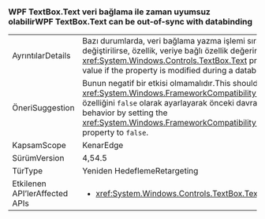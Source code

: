 ### <a name="wpf-textboxtext-can-be-out-of-sync-with-databinding"></a><span data-ttu-id="23f9e-101">WPF TextBox.Text veri bağlama ile zaman uyumsuz olabilir</span><span class="sxs-lookup"><span data-stu-id="23f9e-101">WPF TextBox.Text can be out-of-sync with databinding</span></span>

|   |   |
|---|---|
|<span data-ttu-id="23f9e-102">Ayrıntılar</span><span class="sxs-lookup"><span data-stu-id="23f9e-102">Details</span></span>|<span data-ttu-id="23f9e-103">Bazı durumlarda, veri bağlama yazma işlemi sırasında <xref:System.Windows.Controls.TextBox.Text> özelliği değiştirilirse, özellik, veriye bağlı özellik değerinin önceki değerini yansıtır.</span><span class="sxs-lookup"><span data-stu-id="23f9e-103">In some cases, the <xref:System.Windows.Controls.TextBox.Text> property reflects a previous value of the databound property value if the property is modified during a databinding write operation.</span></span>|
|<span data-ttu-id="23f9e-104">Öneri</span><span class="sxs-lookup"><span data-stu-id="23f9e-104">Suggestion</span></span>|<span data-ttu-id="23f9e-105">Bunun negatif bir etkisi olmamalıdır.</span><span class="sxs-lookup"><span data-stu-id="23f9e-105">This should have no negative impact.</span></span> <span data-ttu-id="23f9e-106">Ancak, <xref:System.Windows.FrameworkCompatibilityPreferences.KeepTextBoxDisplaySynchronizedWithTextProperty> özelliğini <code>false</code> olarak ayarlayarak önceki davranışı geri yükleyebilirsiniz.</span><span class="sxs-lookup"><span data-stu-id="23f9e-106">However, you can restore the previous behavior by setting the <xref:System.Windows.FrameworkCompatibilityPreferences.KeepTextBoxDisplaySynchronizedWithTextProperty> property to <code>false</code>.</span></span>|
|<span data-ttu-id="23f9e-107">Kapsam</span><span class="sxs-lookup"><span data-stu-id="23f9e-107">Scope</span></span>|<span data-ttu-id="23f9e-108">Kenar</span><span class="sxs-lookup"><span data-stu-id="23f9e-108">Edge</span></span>|
|<span data-ttu-id="23f9e-109">Sürüm</span><span class="sxs-lookup"><span data-stu-id="23f9e-109">Version</span></span>|<span data-ttu-id="23f9e-110">4,5</span><span class="sxs-lookup"><span data-stu-id="23f9e-110">4.5</span></span>|
|<span data-ttu-id="23f9e-111">Tür</span><span class="sxs-lookup"><span data-stu-id="23f9e-111">Type</span></span>|<span data-ttu-id="23f9e-112">Yeniden Hedefleme</span><span class="sxs-lookup"><span data-stu-id="23f9e-112">Retargeting</span></span>|
|<span data-ttu-id="23f9e-113">Etkilenen API’ler</span><span class="sxs-lookup"><span data-stu-id="23f9e-113">Affected APIs</span></span>|<ul><li><xref:System.Windows.Controls.TextBox.Text?displayProperty=nameWithType></li></ul>|


